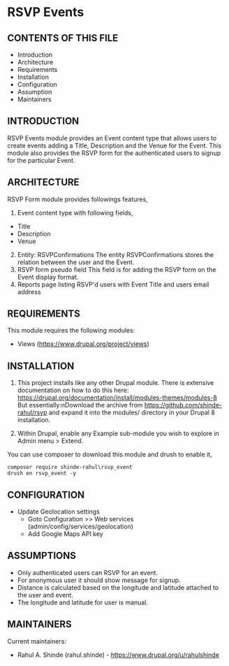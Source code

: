 RSVP Events
====

CONTENTS OF THIS FILE
---------------------   
* Introduction
* Architecture
* Requirements
* Installation
* Configuration
* Assumption
* Maintainers

INTRODUCTION
------------

RSVP Events module provides an Event content type that allows users to create 
events adding a Title, Description and the Venue for the Event. This module 
also provides the RSVP form for the authenticated users to signup for 
the particular Event. 


ARCHITECTURE
------------
RSVP Form module provides followings features,
1. Event content type with following fields,
* Title
* Description
* Venue
2. Entity: RSVPConfirmations 
The entity RSVPConfirmations stores the relation between the user and the Event.
3. RSVP form pseudo field
This field is for adding the RSVP form on the Event display format.
4. Reports page listing RSVP'd users with Event Title and users email address


REQUIREMENTS	
------------

This module requires the following modules:
* Views (https://www.drupal.org/project/views)


INSTALLATION
------------

1. This project installs like any other Drupal module. There is extensive
documentation on how to do this here:
https://drupal.org/documentation/install/modules-themes/modules-8 
But essentially:nDownload the archive from https://github.com/shinde-rahul/rsvp
and expand it into the modules/ directory in your Drupal 8 installation.

2. Within Drupal, enable any Example sub-module you wish to explore in Admin
menu > Extend.

You can use composer to download this module and drush to enable it,
```
composer require shinde-rahul\rsvp_event
drush en rsvp_event -y
```


CONFIGURATION
-------------

* Update Geolocation settings
    - Goto Configuration >> Web services (admin/config/services/geolocation)
    - Add Google Maps API key


ASSUMPTIONS
-----------

* Only authenticated users can RSVP for an event.
* For anonymous user it should show message for signup.
* Distance is calculated based on the longitude and latitude attached to  
the user and event.
* The longitude and latitude for user is manual.



MAINTAINERS
-----------

Current maintainers:
* Rahul A. Shinde (rahul.shinde) - https://www.drupal.org/u/rahulshinde
